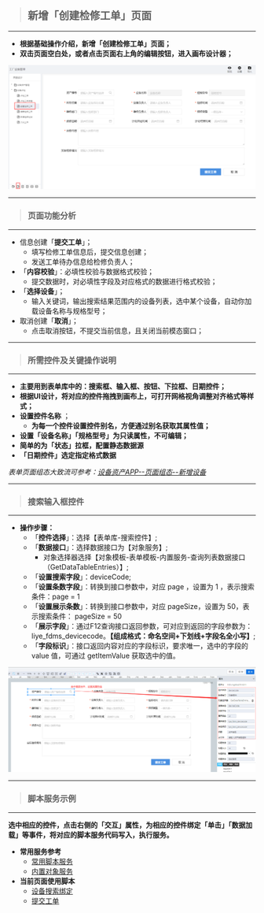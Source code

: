 > ## **新增「创建检修工单」页面**

---

- **根据基础操作介绍，新增「创建检修工单」页面；**
- **双击页面空白处，或者点击页面右上角的编辑按钮，进入画布设计器；**

![创建检修工单](assets/img/DeviceMaintenance-PageDesign-addWorkOrder.png "创建检修工单")

---

> ### **页面功能分析**

---

- 信息创建「**提交工单**」；
  - 填写检修工单信息后，提交信息创建；
  - 发送工单待办信息给检修负责人；
- 「**内容校验**」：必填性校验与数据格式校验；
  - 提交数据时，对必填性字段及对应格式的数据进行格式校验；
- 「**选择设备**」；
  - 输入关键词，输出搜索结果范围内的设备列表，选中某个设备，自动你加载设备名称与规格型号；
- 取消创建「**取消**」；
  - 点击取消按钮，不提交当前信息，且关闭当前模态窗口；

---

> ### **所需控件及关键操作说明**

---

- **主要用到表单库中的：搜索框、输入框、按钮、下拉框、日期控件；**
- **根据UI设计，将对应的控件拖拽到画布上，可打开网格视角调整对齐格式等样式；**
- **设置控件名称** ；
  - **为每一个控件设置控件别名，方便通过别名获取其属性值；**
- **设置「设备名称」「规格型号」为只读属性，不可编辑；**
- **简单的为「状态」拉框，配置静态数据源**
- **「日期控件」选定指定格式数据**

*表单页面组态大致流可参考：[设备资产APP--页面组态--新增设备](/docs/DeviceInfo/PageDesign/addDevice)*

---

> ### **搜索输入框控件**

---

- **操作步骤：**
  - 「**控件选择**」：选择【表单库-搜索控件】;
  - 「**数据接口**」：选择数据接口为【对象服务】;
    - 对象选择器选择【对象模板-表单模板-内置服务-查询列表数据接口（GetDataTableEntries）】;
  - 「**设置搜索字段**」：deviceCode;
  - 「**设置条数字段**」：转换到接口参数中，对应 page ，设置为 1 ，表示搜索条件：page = 1
  - 「**设置展示条数**」：转换到接口参数中，对应 pageSize，设置为 50，表示搜索条件： pageSize = 50
  - 「**展示字段**」：通过F12查询接口返回参数，可对应到返回的字段参数为：liye_fdms_devicecode。**【组成格式：命名空间+下划线+字段名全小写】**;
  - 「**字段标识**」：接口返回内容对应的字段标识，要求唯一，选中的字段的 value 值，可通过 getItemValue 获取选中的值。

![搜索输入框控件](assets/img/DeviceMaintenance-PageDesign-addWorkOrder-searchInputAttrConfig.png "搜索输入框控件")

---

> ### 脚本服务示例

---

**选中相应的控件，点击右侧的「交互」属性，为相应的控件绑定「单击」「数据加载」等事件，将对应的脚本服务代码写入，执行服务。**

- **常用服务参考**
  - [常用脚本服务](/docs/DeviceInfo/ObjectService/commonJS)
  - [内置对象服务](https://supos-project.github.io/supOS-Object-Documents/#/docs/ObjectService/Service/)
- **当前页面使用脚本**
  - [设备搜索绑定](/docs/DeviceMaintenance/ObjectService/deviceSearchBind)
  - [提交工单](/docs/DeviceMaintenance/ObjectService/submitWorkOrder)